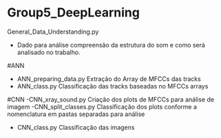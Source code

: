 # Group5_DeepLearning

General_Data_Understanding.py 
- Dado para análise compreensão da estrutura do som e como será analisado no trabalho. 

#ANN
- ANN_preparing_data.py 
Extração do Array de MFCCs das tracks 
- ANN_class.py
Classificação das tracks baseadas no MFCCs arrays

#CNN
-CNN_xray_sound.py
Criação dos plots de MFCCs para análise de imagem 
-CNN_split_classes.py 
Classificação dos plots conforme a nomenclatura em pastas separadas para análise
- CNN_class.py 
Classificação das imagens 

